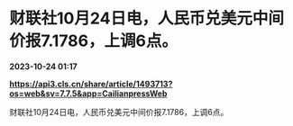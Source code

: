 # 财联社10月24日电，人民币兑美元中间价报7.1786，上调6点。

**2023-10-24 01:17**

**https://api3.cls.cn/share/article/1493713?os=web&sv=7.7.5&app=CailianpressWeb**

财联社10月24日电，人民币兑美元中间价报7.1786，上调6点。